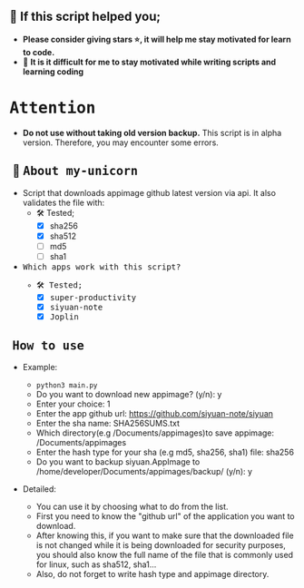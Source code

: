 ## 🙏 If this script helped you;
- **Please consider giving stars ⭐, it will help me stay motivated for learn to code.** 
- 🤯 **It is it difficult for me to stay motivated while writing scripts and learning coding**

# <samp>Attention<samp>
- **Do not use without taking old version backup.** This script is in alpha version. Therefore, you may encounter some errors.


## ‎ 🦄 <samp>About my-unicorn<samp>
- Script that downloads appimage github latest version via api. It also validates the file with:
    - 🛠️ Tested; 
        - [X] sha256
        - [X] sha512
        - [ ] md5 
        - [ ] sha1
- <samp>Which apps work with this script?<samp>
    - 🛠️ Tested; 
        - [X] super-productivity
        - [X] siyuan-note
        - [X] Joplin        

## ‎ <samp>How to use<samp>
- Example:
    - `python3 main.py`
    - Do you want to download new appimage? (y/n): y
    - Enter your choice: 1
    - Enter the app github url: https://github.com/siyuan-note/siyuan
    - Enter the sha name: SHA256SUMS.txt
    - Which directory(e.g /Documents/appimages)to save appimage: /Documents/appimages
    - Enter the hash type for your sha (e.g md5, sha256, sha1) file: sha256
    - Do you want to backup siyuan.AppImage to /home/developer/Documents/appimages/backup/ (y/n): y

- Detailed:
    - You can use it by choosing what to do from the list.
    - First you need to know the "github url" of the application you want to download.
    - After knowing this, if you want to make sure that the downloaded file is not changed while it is being downloaded for security purposes, you should also know the full name of the file that is commonly used for linux, such as sha512, sha1...
    - Also, do not forget to write hash type and appimage directory.
